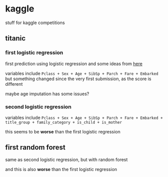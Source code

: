 # kaggle

stuff for kaggle competitions

## titanic

### first logistic regression

first prediction using logistic regression and some ideas from [here](https://www.kaggle.com/mrisdal/exploring-survival-on-the-titanic)

variables include `Pclass + Sex + Age + SibSp + Parch + Fare + Embarked` but
something changed since the very first submission, as the score is different

maybe age imputation has some issues?

### second logistic regression

variables include `Pclass + Sex + Age + SibSp + Parch + Fare + Embarked + title_group + family_category + is_child + is_mother`

this seems to be **worse** than the first logistic regression

## first random forest

same as second logistic regression, but with random forest

and this is also **worse** than the first logistic regression
